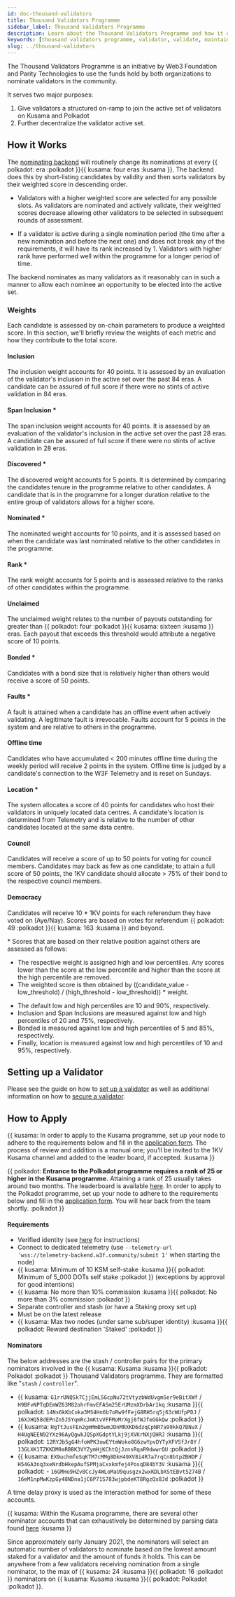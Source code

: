 ```yaml
---
id: doc-thousand-validators
title: Thousand Validators Programme
sidebar_label: Thousand Validators Programme
description: Learn about the Thousand Validators Programme and how it can support your validator endeavors.
keywords: [thousand validators programme, validator, validate, maintain, TVP]
slug: ../thousand-validators
---
```


The Thousand Validators Programme is an initiative by Web3 Foundation and Parity Technologies to use
the funds held by both organizations to nominate validators in the community.

It serves two major purposes: 
1. Give validators a structured on-ramp to join the active set of
validators on Kusama and Polkadot 
2. Further decentralize the validator active set.

## How it Works

The [nominating backend](https://github.com/w3f/1k-validators-be) will routinely change its nominations at every {{ polkadot: era :polkadot }}{{ kusama: four eras :kusama }}. The backend does this by short-listing candidates by validity and then sorts validators by their weighted score in descending order. 

- Validators with a higher weighted score are selected for any possible slots. As validators are nominated and actively validate, their weighted scores decrease allowing other validators to be selected in subsequent rounds of assessment. 

- If a validator is active during a single nomination period (the time after a new nomination and before the next one) and does not break any of the requirements, it will have its rank increased by 1. Validators with higher rank have performed well within the programme for a longer period of time.

The backend nominates as many validators as it reasonably can in such a manner to allow each nominee an opportunity to be elected into the active set.

### Weights

Each candidate is assessed by on-chain parameters to produce a weighted score. In this section, we'll briefly review the weights of each metric and how they contribute to the total score.

#### Inclusion

The inclusion weight accounts for 40 points. It is assessed by an evaluation of the validator's inclusion in the active set over the past 84 eras. A candidate can be assured of full score if there were no stints of active validation in 84 eras.

#### Span Inclusion *

The span inclusion weight accounts for 40 points. It is assessed by an evaluation of the validator's inclusion in the active set over the past 28 eras.  A candidate can be assured of full score if there were no stints of active validation in 28 eras.

#### Discovered *

The discovered weight accounts for 5 points. It is determined by comparing the candidates tenure in the programme relative to other candidates. A candidate that is in the programme for a longer duration relative to the entire group of validators allows for a higher score.

#### Nominated *

The nominated weight accounts for 10 points, and it is assessed based on when the candidate was last nominated relative to the other candidates in the programme.

#### Rank *

The rank weight accounts for 5 points and is assessed relative to the ranks of other candidates within the programme.  

#### Unclaimed

The unclaimed weight relates to the number of payouts outstanding for greater than {{ polkadot: four :polkadot }}{{ kusama: sixteen :kusama }} eras. Each payout that exceeds this threshold would attribute a negative score of 10 points.

#### Bonded *

Candidates with a bond size that is relatively higher than others would receive a score of 50 points.

#### Faults *

A fault is attained when a candidate has an offline event when actively validating. A legitimate fault is irrevocable. Faults account for 5 points in the system and are relative to others in the programme.

#### Offline time

Candidates who have accumulated < 200 minutes offline time during the weekly period will receive 2 points in the system.  Offline time is judged by a candidate's connection to the W3F Telemetry and is reset on Sundays.

#### Location *

The system allocates a score of 40 points for candidates who host their validators in uniquely located data centres. A candidate's location is determined from Telemetry and is relative to the number of other candidates located at the same data centre.

#### Council

Candidates will receive a score of up to 50 points for voting for council members. Candidates may back as few as one candidate; to attain a full score of 50 points, the 1KV candidate should allocate > 75% of their bond to the respective council members.

#### Democracy

Candidates will receive 10 * 1KV points for each referendum they have voted on (Aye/Nay). Scores are based on votes for referendum {{ polkadot: 49 :polkadot }}{{ kusama: 163 :kusama }} and beyond.

\* Scores that are based on their relative position against others are assessed as follows:  

* The respective weight is assigned high and low percentiles. Any scores lower than the score at the low percentile and higher than the score at the high percentile are removed.  
* The weighted score is then obtained by ((candidate_value - low_threshold) / (high_threshold - low_threshold)) * weight.
- The default low and high percentiles are 10 and 90%, respectively.
- Inclusion and Span Inclusions are measured against low and high percentiles of 20 and 75%, respectively.
- Bonded is measured against low and high percentiles of 5 and 85%, respectively.
- Finally, location is measured against low and high percentiles of 10 and 95%, respectively. 

## Setting up a Validator

Please see the guide on how to [set up a validator](../maintain/maintain-guides-how-to-validate-polkadot.md)
as well as additional information on how to [secure a validator](../maintain/maintain-guides-secure-validator.md).

## How to Apply

{{ kusama: In order to apply to the Kusama programme, set up your node to adhere to the requirements below 
and fill in the [application form][kusama 1kv form].  The process of review and addition is a manual one; you'll be invited to the 1KV Kusama channel and added to the leader board, if accepted. :kusama }}

{{ polkadot: **Entrance to the Polkadot programme requires a rank of 25 or higher in the Kusama programme.** 
Attaining a rank of 25 usually takes around two months. The leaderboard is available [here][leaderboard]. In order to apply to the Polkadot programme, set up your node to adhere to the requirements below
and fill in the [application form][polkadot 1kv form]. You will hear back from the team shortly. :polkadot }}

#### Requirements

- Verified identity (see [here][identity instructions] for instructions)
- Connect to dedicated telemetry (use
  `--telemetry-url 'wss://telemetry-backend.w3f.community/submit 1'` when starting the node)
- {{ kusama: Minimum of 10 KSM self-stake :kusama }}{{ polkadot: Minimum of 5_000 DOTs self stake :polkadot }} (exceptions by approval for good intentions)
- {{ kusama: No more than 10% commission :kusama }}{{ polkadot: No more than 3% commission :polkadot }}
- Separate controller and stash (or have a Staking proxy set up)
- Must be on the latest release
- {{ kusama: Max two nodes (under same sub/super identity) :kusama }}{{ polkadot: Reward destination 'Staked' :polkadot }}

#### Nominators

The below addresses are the stash / controller pairs for the primary nominators involved in the 
{{ kusama: Kusama :kusama }}{{ polkadot: Polkadot :polkadot }}
Thousand Validators programme. They are formatted like "`stash` / `controller`".

- {{ kusama: `G1rrUNQSk7CjjEmLSGcpNu72tVtyzbWdUvgmSer9eBitXWf` / `H9BFvNPTqDEmWZ63M82ohrFmvEFASm25ErUMzmXDrbAr1kq` :kusama }}{{ polkadot: `14Ns6kKbCoka3MS4Hn6b7oRw9fFejG8RH5rq5j63cWUfpPDJ` / `16XJHQ58dEPnZn5J5YqmRcJmKtvVFFMoMrXgj6fWJfeGGkQw` :polkadot }}
- {{ kusama: `HgTtJusFEn2gmMmB5wmJDnMRXKD6dzqCpNR7a99kkQ7BNvX` / `H4UgNEEN92YXz96AyQgwkJQSpXGdptYLkj9jXVKrNXjQHRJ` :kusama }}{{ polkadot: `12RYJb5gG4hfoWPK3owEYtmWoko8G6zwYpvDYTyXFVSfJr8Y` / `13GLXK1TZKKDM9aRBBK3VYZymHjKChtQjJznsRqaR9dwwrQU` :polkadot }}
- {{ kusama: `EX9uchmfeSqKTM7cMMg8DkH49XV8i4R7a7rqCn8btpZBHDP` / `H54GA3nq3xeNrdbHkepAufSPMjaCxxkmfej4PosqD84bY3V` :kusama }}{{ polkadot: - `16GMHo9HZv8CcJy4WLoMaU9qusgzx2wxKDLbXStEBvt5274B` / `16eM1npMwKzpGy48NDna1jC6P71S783wjpbdeKT8RgzQx8Jd` :polkadot }}

A time delay proxy is used as the interaction method for some of these accounts.

{{ kusama: Within the Kusama programme, there are several other nominator accounts that can exhaustively be determined by parsing data found [here](https://kusama.w3f.community/nominators) :kusama }}

Since approximately early January 2021, the nominators will select an automatic number of validators to nominate based on the lowest amount staked for a validator and the amount of funds it holds. This can be anywhere from a few validators receiving nomination from a single nominator, to the max of {{ kusama: 24 :kusama }}{{ polkadot: 16 :polkadot }} nominators on {{ kusama: Kusama :kusama }}{{ polkadot: Polkadot :polkadot }}.

[leaderboard]: https://thousand-validators.kusama.network/#/leaderboard
[kusama 1kv form]: https://forms.gle/xqYLoceTwg1qvc9i6
[polkadot 1kv form]: https://docs.google.com/forms/d/e/1FAIpQLSdS-alI-J2wgIRCQVjQC7ZbFiTnf36hYBdmO-1ARMjKbC7H9w/viewform
[identity instructions]: ../learn/mirror-learn-identity.md#setting-an-identity
